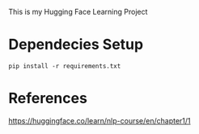 This is my Hugging Face Learning Project

# Dependecies Setup

```
pip install -r requirements.txt
```

# References
https://huggingface.co/learn/nlp-course/en/chapter1/1
